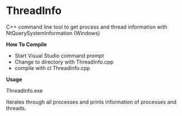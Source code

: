 # ThreadInfo
C++ command line tool to get process and thread information with NtQuerySystemInformation (Windows) 

<b>How To Compile</b><br />
- Start Visual Studio command prompt<br />
- Change to directory with ThreadInfo.cpp<br />
- compile with cl ThreadInfo.cpp<br />

<b>Usage</b><br />

ThreadInfo.exe<br />

Iterates through all processes and prints information of processes and threads.<br />



